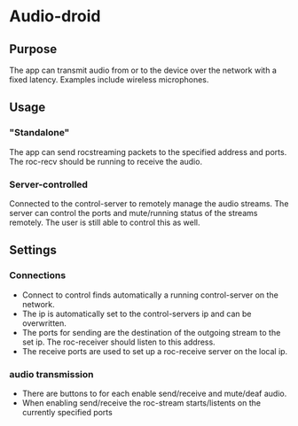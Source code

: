 # Audio-droid
## Purpose
The app can transmit audio from or to the device over the network with a fixed latency. Examples include wireless microphones.   

## Usage
### "Standalone"
The app can send rocstreaming packets to the specified address and ports. The roc-recv should be running to receive the audio.

### Server-controlled
Connected to the control-server to remotely manage the audio streams. The server can control the ports and mute/running status of the streams remotely. 
The user is still able to control this as well.

## Settings
### Connections
- Connect to control finds automatically a running control-server on the network.
- The ip is automatically set to the control-servers ip and can be overwritten.
- The ports for sending are the destination of the outgoing stream to the set ip. The roc-receiver should listen to this address.
- The receive ports are used to set up a roc-receive server on the local ip.

### audio transmission
- There are buttons to for each enable send/receive and mute/deaf audio.
- When enabling send/receive the roc-stream starts/listents on the currently specified ports

